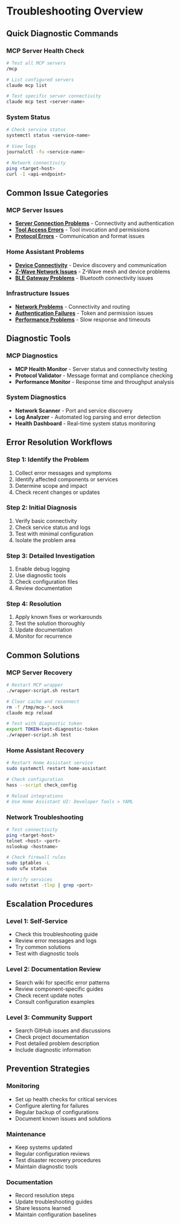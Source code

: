 # Troubleshooting Overview

## Quick Diagnostic Commands

### MCP Server Health Check
```bash
# Test all MCP servers
/mcp

# List configured servers
claude mcp list

# Test specific server connectivity
claude mcp test <server-name>
```

### System Status
```bash
# Check service status
systemctl status <service-name>

# View logs
journalctl -fu <service-name>

# Network connectivity
ping <target-host>
curl -I <api-endpoint>
```

## Common Issue Categories

### MCP Server Issues
- **[Server Connection Problems](/troubleshooting/mcp-connection)** - Connectivity and authentication
- **[Tool Access Errors](/troubleshooting/mcp-tools)** - Tool invocation and permissions
- **[Protocol Errors](/troubleshooting/mcp-protocol)** - Communication and format issues

### Home Assistant Problems
- **[Device Connectivity](/troubleshooting/hass-devices)** - Device discovery and communication
- **[Z-Wave Network Issues](/troubleshooting/zwave-network)** - Z-Wave mesh and device problems
- **[BLE Gateway Problems](/troubleshooting/ble-gateway)** - Bluetooth connectivity issues

### Infrastructure Issues
- **[Network Problems](/troubleshooting/network)** - Connectivity and routing
- **[Authentication Failures](/troubleshooting/auth)** - Token and permission issues
- **[Performance Problems](/troubleshooting/performance)** - Slow response and timeouts

## Diagnostic Tools

### MCP Diagnostics
- **MCP Health Monitor** - Server status and connectivity testing
- **Protocol Validator** - Message format and compliance checking
- **Performance Monitor** - Response time and throughput analysis

### System Diagnostics
- **Network Scanner** - Port and service discovery
- **Log Analyzer** - Automated log parsing and error detection
- **Health Dashboard** - Real-time system status monitoring

## Error Resolution Workflows

### Step 1: Identify the Problem
1. Collect error messages and symptoms
2. Identify affected components or services
3. Determine scope and impact
4. Check recent changes or updates

### Step 2: Initial Diagnosis
1. Verify basic connectivity
2. Check service status and logs
3. Test with minimal configuration
4. Isolate the problem area

### Step 3: Detailed Investigation
1. Enable debug logging
2. Use diagnostic tools
3. Check configuration files
4. Review documentation

### Step 4: Resolution
1. Apply known fixes or workarounds
2. Test the solution thoroughly
3. Update documentation
4. Monitor for recurrence

## Common Solutions

### MCP Server Recovery
```bash
# Restart MCP wrapper
./wrapper-script.sh restart

# Clear cache and reconnect
rm -f /tmp/mcp-*.sock
claude mcp reload

# Test with diagnostic token
export TOKEN=test-diagnostic-token
./wrapper-script.sh test
```

### Home Assistant Recovery
```bash
# Restart Home Assistant service
sudo systemctl restart home-assistant

# Check configuration
hass --script check_config

# Reload integrations
# Use Home Assistant UI: Developer Tools > YAML
```

### Network Troubleshooting
```bash
# Test connectivity
ping <target-host>
telnet <host> <port>
nslookup <hostname>

# Check firewall rules
sudo iptables -L
sudo ufw status

# Verify services
sudo netstat -tlnp | grep <port>
```

## Escalation Procedures

### Level 1: Self-Service
- Check this troubleshooting guide
- Review error messages and logs
- Try common solutions
- Test with diagnostic tools

### Level 2: Documentation Review
- Search wiki for specific error patterns
- Review component-specific guides
- Check recent update notes
- Consult configuration examples

### Level 3: Community Support
- Search GitHub issues and discussions
- Check project documentation
- Post detailed problem description
- Include diagnostic information

## Prevention Strategies

### Monitoring
- Set up health checks for critical services
- Configure alerting for failures
- Regular backup of configurations
- Document known issues and solutions

### Maintenance
- Keep systems updated
- Regular configuration reviews
- Test disaster recovery procedures
- Maintain diagnostic tools

### Documentation
- Record resolution steps
- Update troubleshooting guides
- Share lessons learned
- Maintain configuration baselines